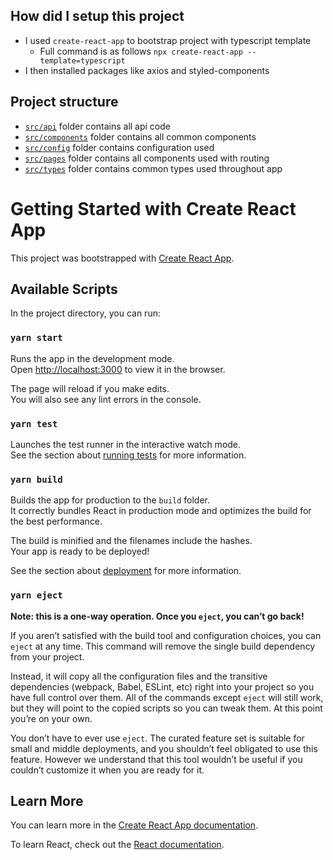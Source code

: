 ## How did I setup this project

- I used `create-react-app` to bootstrap project with typescript template
  - Full command is as follows `npx create-react-app --template=typescript`
- I then installed packages like axios and styled-components

## Project structure
- [`src/api`](https://github.com/thisisommore/Breaking-Bad-Characters/tree/main/src/api) folder contains all api code
- [`src/components`](https://github.com/thisisommore/Breaking-Bad-Characters/tree/main/src/components) folder contains all common components
- [`src/config`](https://github.com/thisisommore/Breaking-Bad-Characters/tree/main/src/config) folder contains configuration used
- [`src/pages`](https://github.com/thisisommore/Breaking-Bad-Characters/tree/main/src/pages) folder contains all components used with routing
- [`src/types`](https://github.com/thisisommore/Breaking-Bad-Characters/tree/main/src/types) folder contains common types used throughout app


# Getting Started with Create React App

This project was bootstrapped with [Create React App](https://github.com/facebook/create-react-app).

## Available Scripts

In the project directory, you can run:

### `yarn start`

Runs the app in the development mode.\
Open [http://localhost:3000](http://localhost:3000) to view it in the browser.

The page will reload if you make edits.\
You will also see any lint errors in the console.

### `yarn test`

Launches the test runner in the interactive watch mode.\
See the section about [running tests](https://facebook.github.io/create-react-app/docs/running-tests) for more information.

### `yarn build`

Builds the app for production to the `build` folder.\
It correctly bundles React in production mode and optimizes the build for the best performance.

The build is minified and the filenames include the hashes.\
Your app is ready to be deployed!

See the section about [deployment](https://facebook.github.io/create-react-app/docs/deployment) for more information.

### `yarn eject`

**Note: this is a one-way operation. Once you `eject`, you can’t go back!**

If you aren’t satisfied with the build tool and configuration choices, you can `eject` at any time. This command will remove the single build dependency from your project.

Instead, it will copy all the configuration files and the transitive dependencies (webpack, Babel, ESLint, etc) right into your project so you have full control over them. All of the commands except `eject` will still work, but they will point to the copied scripts so you can tweak them. At this point you’re on your own.

You don’t have to ever use `eject`. The curated feature set is suitable for small and middle deployments, and you shouldn’t feel obligated to use this feature. However we understand that this tool wouldn’t be useful if you couldn’t customize it when you are ready for it.

## Learn More

You can learn more in the [Create React App documentation](https://facebook.github.io/create-react-app/docs/getting-started).

To learn React, check out the [React documentation](https://reactjs.org/).
